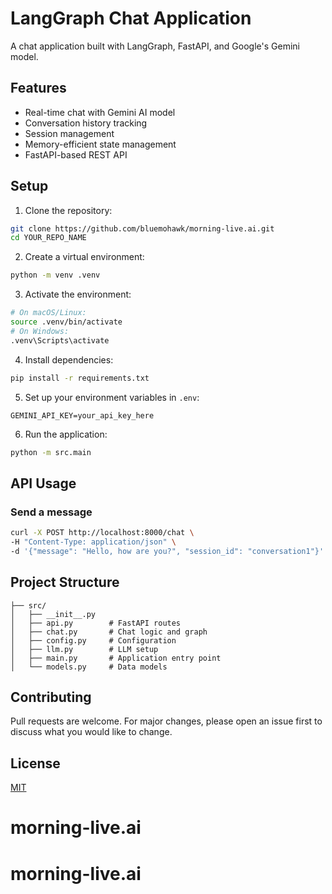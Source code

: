 # LangGraph Chat Application

A chat application built with LangGraph, FastAPI, and Google's Gemini model.

## Features
- Real-time chat with Gemini AI model
- Conversation history tracking
- Session management
- Memory-efficient state management
- FastAPI-based REST API

## Setup

1. Clone the repository:
```bash
git clone https://github.com/bluemohawk/morning-live.ai.git
cd YOUR_REPO_NAME
```

2. Create a virtual environment:
```bash
python -m venv .venv
```

3. Activate the environment:
```bash
# On macOS/Linux:
source .venv/bin/activate
# On Windows:
.venv\Scripts\activate
```

4. Install dependencies:
```bash
pip install -r requirements.txt
```

5. Set up your environment variables in `.env`:
```
GEMINI_API_KEY=your_api_key_here
```

6. Run the application:
```bash
python -m src.main
```

## API Usage

### Send a message
```bash
curl -X POST http://localhost:8000/chat \
-H "Content-Type: application/json" \
-d '{"message": "Hello, how are you?", "session_id": "conversation1"}'
```

## Project Structure
```
├── src/
│   ├── __init__.py
│   ├── api.py        # FastAPI routes
│   ├── chat.py       # Chat logic and graph
│   ├── config.py     # Configuration
│   ├── llm.py        # LLM setup
│   ├── main.py       # Application entry point
│   └── models.py     # Data models
```

## Contributing
Pull requests are welcome. For major changes, please open an issue first to discuss what you would like to change.

## License
[MIT](https://choosealicense.com/licenses/mit/)
# morning-live.ai
# morning-live.ai
